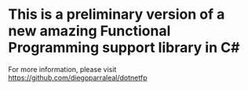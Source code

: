 # This is a preliminary version of a new amazing Functional Programming support library in C#

For more information, please visit https://github.com/diegoparraleal/dotnetfp

